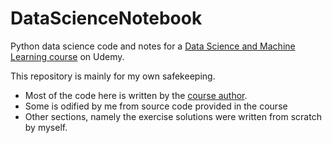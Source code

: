 # DataScienceNotebook

Python data science code and notes for a [Data Science and Machine Learning course](https://www.udemy.com/course/data-science-and-machine-learning-with-python-hands-on/) on Udemy.

This repository is mainly for my own safekeeping.

- Most of the code here is written by the [course author](https://www.udemy.com/user/frank-kane-2/). 
- Some is odified by me from source code provided in the course
- Other sections, namely the exercise solutions were written from scratch by myself.
